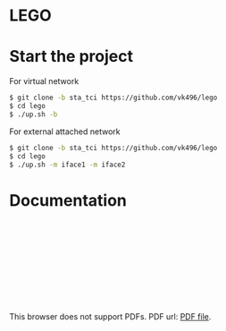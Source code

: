 LEGO
===

# Start the project

For virtual network
```bash
$ git clone -b sta_tci https://github.com/vk496/lego
$ cd lego
$ ./up.sh -b
```

For external attached network
```bash
$ git clone -b sta_tci https://github.com/vk496/lego
$ cd lego
$ ./up.sh -m iface1 -m iface2
```

# Documentation
<object data="https://github.com/vk496/lego/blob/sta_tci/Memoria_LEGO.pdf" type="application/pdf" width="700px" height="700px">
    <embed src="https://github.com/vk496/lego/blob/sta_tci/Memoria_LEGO.pdf">
        <p>This browser does not support PDFs. PDF url: <a href="https://github.com/vk496/lego/blob/sta_tci/Memoria_LEGO.pdf">PDF file</a>.</p>
    </embed>
</object>
